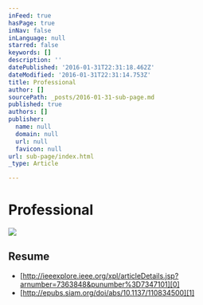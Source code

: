 ```yaml
---
inFeed: true
hasPage: true
inNav: false
inLanguage: null
starred: false
keywords: []
description: ''
datePublished: '2016-01-31T22:31:18.462Z'
dateModified: '2016-01-31T22:31:14.753Z'
title: Professional
author: []
sourcePath: _posts/2016-01-31-sub-page.md
published: true
authors: []
publisher:
  name: null
  domain: null
  url: null
  favicon: null
url: sub-page/index.html
_type: Article

---
```

# Professional
![](https://the-grid-user-content.s3-us-west-2.amazonaws.com/b05fb863-4f6c-47dd-a7d8-76160427d46d.png)

## Resume

* [http://ieeexplore.ieee.org/xpl/articleDetails.jsp?arnumber=7363848&punumber%3D7347101][0]
* [http://epubs.siam.org/doi/abs/10.1137/110834500][1]

[0]: http://ieeexplore.ieee.org/xpl/articleDetails.jsp?arnumber=7363848&punumber%3D7347101
[1]: http://epubs.siam.org/doi/abs/10.1137/110834500